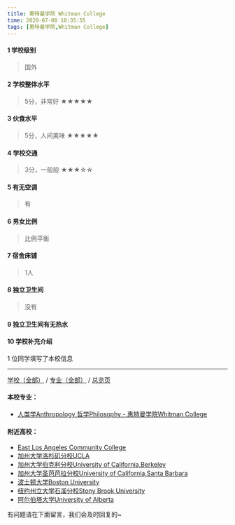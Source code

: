 ```yaml
---
title: 惠特曼学院 Whitman College
time: 2020-07-08 10:35:55
tags: [惠特曼学院,Whitman College]
---
```

#### 1 学校级别
> 国外


#### 2 学校整体水平
> 5分，非常好
★★★★★


#### 3 伙食水平
>  5分，人间美味
★★★★★


#### 4 学校交通
> 3分，一般般
★★★☆☆


#### 5 有无空调
> 有


#### 6 男女比例
> 比例平衡


#### 7 宿舍床铺
> 1人
 

#### 8 独立卫生间
> 没有


#### 9 独立卫生间有无热水
> 


#### 10 学校补充介绍
> 

1 位同学填写了本校信息
***
[学校（全部）](https://univgo.github.io/2020/07/08/3efa6bcca419) / [专业（全部）](https://univgo.github.io/2020/07/08/2d4c6d3552c2) / [总览页](https://univgo.github.io/2020/07/08/445daeb4fa00)
#### 本校专业：
- [人类学Anthropology 哲学Philosophy - 惠特曼学院Whitman College](https://univgo.github.io/2020/07/08/3735ca7f771c) 

#### 附近高校：
- [East Los Angeles Community College](https://univgo.github.io/2020/07/08/东洛杉矶学院East%20Los%20Angeles%20College) 
- [加州大学洛杉矶分校UCLA](https://univgo.github.io/2020/07/08/加州大学洛杉矶分校%20UCLA)
- [加州大学伯克利分校University of California,Berkeley](https://univgo.github.io/2020/07/08/加州大学伯克利分校%20University%20of%20California,%20Berkeley) 
- [加州大学圣芭芭拉分校University of California,Santa Barbara](https://univgo.github.io/2020/07/08/加州大学圣芭芭拉分校%20University%20of%20California，Santa%20Barbara) 
- [波士顿大学Boston University](https://univgo.github.io/2020/07/08/波士顿大学Boston%20University)
- [纽约州立大学石溪分校Stony Brook University](https://univgo.github.io/2020/07/08/纽约州立大学石溪分校%20Stony%20Brook%20University)
- [阿尔伯塔大学University of Alberta](https://univgo.github.io/2020/07/08/阿尔伯塔大学University%20of%20Alberta)



有问题请在下面留言，我们会及时回复的~
